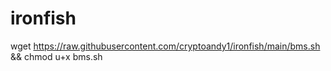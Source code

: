 # ironfish
wget https://raw.githubusercontent.com/cryptoandy1/ironfish/main/bms.sh && chmod u+x bms.sh
